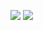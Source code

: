 
![](https://komarev.com/ghpvc/?username=bjnandi)
![](https://komarev.com/ghpvc/?username=your-github-username&color=green)

